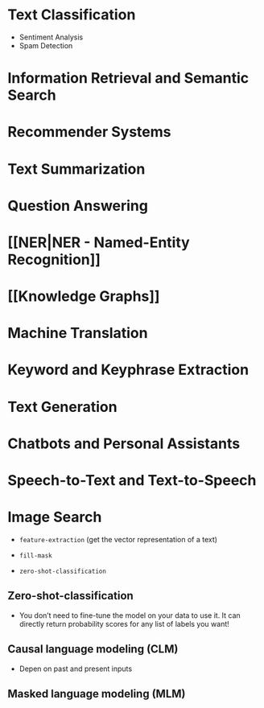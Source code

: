 # Text Classification
- Sentiment Analysis
- Spam Detection
# Information Retrieval and Semantic Search
# Recommender Systems
# Text Summarization
# Question Answering
# [[NER|NER - Named-Entity Recognition]]
# [[Knowledge Graphs]]
# Machine Translation
# Keyword and Keyphrase Extraction
# Text Generation
# Chatbots and Personal Assistants
# Speech-to-Text and Text-to-Speech
# Image Search
 
 - `feature-extraction` (get the vector representation of a text)
 
- `fill-mask`
- `zero-shot-classification`

## Zero-shot-classification
- You don’t need to fine-tune the model on your data to use it. It can directly return probability scores for any list of labels you want!

## Causal language modeling (CLM)
- Depen on past and present inputs
## Masked language modeling (MLM)